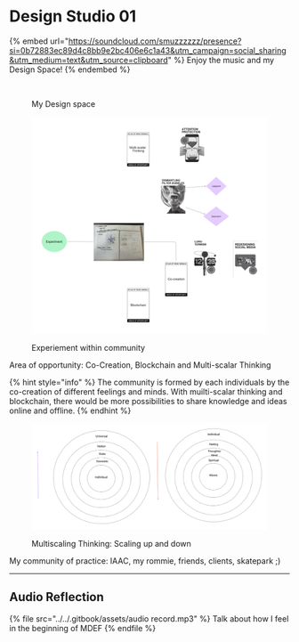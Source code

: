 # Design Studio 01

{% embed url="https://soundcloud.com/smuzzzzzz/presence?si=0b72883ec89d4c8bb9e2bc406e6c1a43&utm_campaign=social_sharing&utm_medium=text&utm_source=clipboard" %}
Enjoy the music and my Design Space!
{% endembed %}



<figure><img src="../../.gitbook/assets/Untitled.jpg" alt=""><figcaption><p>My Design space</p></figcaption></figure>



<figure><img src="../../.gitbook/assets/Untitled (1).jpg" alt=""><figcaption><p>Experiement within community </p></figcaption></figure>

Area of opportunity: Co-Creation, Blockchain and Multi-scalar Thinking &#x20;

{% hint style="info" %}
The community is formed by each individuals by the co-creation of different feelings and minds. With muilti-scalar thinking and blockchain, there would be more possibilities to share knowledge and ideas online and offline.
{% endhint %}



<figure><img src="../../.gitbook/assets/Untitled (3).jpg" alt=""><figcaption><p>Multiscaling Thinking: Scaling up and down</p></figcaption></figure>

My community of practice: IAAC, my rommie, friends, clients, skatepark ;)



***

## Audio Reflection&#x20;

{% file src="../../.gitbook/assets/audio record.mp3" %}
Talk about how I feel in the beginning of MDEF
{% endfile %}



